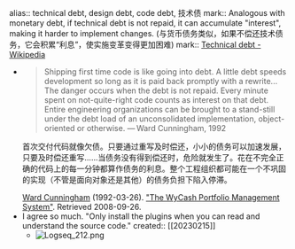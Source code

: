 alias:: technical debt, design debt, code debt, 技术债
mark:: Analogous with monetary debt, if technical debt is not repaid, it can accumulate "interest", making it harder to implement changes. (与货币债务类似，如果不偿还技术债务，它会积累“利息”，使实施变革变得更加困难)
mark:: [Technical debt - Wikipedia](https://en.wikipedia.org/wiki/Technical_debt)
  - > Shipping first time code is like going into debt. A little debt speeds development so long as it is paid back promptly with a rewrite... The danger occurs when the debt is not repaid. Every minute spent on not-quite-right code counts as interest on that debt. Entire engineering organizations can be brought to a stand-still under the debt load of an unconsolidated implementation, object-oriented or otherwise.
    — Ward Cunningham, 1992
    >
    首次交付代码就像欠债。只要通过重写及时偿还，小小的债务可以加速发展，只要及时偿还重写......当债务没有得到偿还时，危险就发生了。花在不完全正确的代码上的每一分钟都算作债务的利息。整个工程组织都可能在一个不巩固的实现（不管是面向对象还是其他）的债务负担下陷入停滞。
    >
    [Ward Cunningham](https://en.wikipedia.org/wiki/Ward_Cunningham) (1992-03-26). ["The WyCash Portfolio Management System"](http://c2.com/doc/oopsla92.html). Retrieved 2008-09-26.
  - I agree so much. "Only install the plugins when you can read and understand the source code."
    created:: [[20230215]]
    - ![Logseq_212.png](../assets/Logseq_212_1676439263372_0.png)